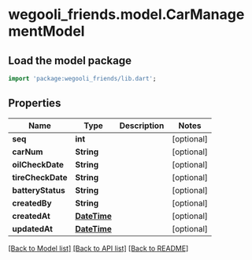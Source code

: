 # wegooli_friends.model.CarManagementModel

## Load the model package

```dart
import 'package:wegooli_friends/lib.dart';
```

## Properties

| Name              | Type                        | Description | Notes      |
| ----------------- | --------------------------- | ----------- | ---------- |
| **seq**           | **int**                     |             | [optional] |
| **carNum**        | **String**                  |             | [optional] |
| **oilCheckDate**  | **String**                  |             | [optional] |
| **tireCheckDate** | **String**                  |             | [optional] |
| **batteryStatus** | **String**                  |             | [optional] |
| **createdBy**     | **String**                  |             | [optional] |
| **createdAt**     | [**DateTime**](DateTime.md) |             | [optional] |
| **updatedAt**     | [**DateTime**](DateTime.md) |             | [optional] |

[[Back to Model list]](../README.md#documentation-for-models)
[[Back to API list]](../README.md#documentation-for-api-endpoints)
[[Back to README]](../README.md)
